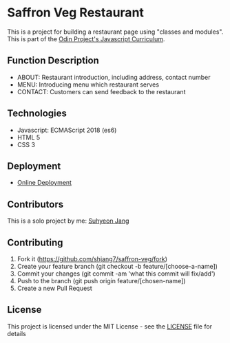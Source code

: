 # Saffron Veg Restaurant
This is a project for building a restaurant page using "classes and modules". This is part of the [Odin Project's Javascript Curriculum](https://www.theodinproject.com/courses/javascript/lessons/restaurant-page).

## Function Description
- ABOUT: Restaurant introduction, including address, contact number
- MENU: Introducing menu which restaurant serves
- CONTACT: Customers can send feedback to the restaurant

## Technologies
- Javascript: ECMAScript 2018 (es6)
- HTML 5
- CSS 3

## Deployment

- [Online Deployment](https://shjang7.github.io/saffron-veg/dist/index.html)

## Contributors

This is a solo project by me: [Suhyeon Jang](https://github.com/shjang7)

## Contributing

1. Fork it (https://github.com/shjang7/saffron-veg/fork)
2. Create your feature branch (git checkout -b feature/[choose-a-name])
3. Commit your changes (git commit -am 'what this commit will fix/add')
4. Push to the branch (git push origin feature/[chosen-name])
5. Create a new Pull Request

## License

This project is licensed under the MIT License - see the [LICENSE](./LICENSE) file for details
